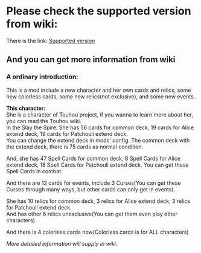 # Please check the supported version from wiki:
There is the link: [Supported version](https://github.com/HOYKJ/KomeijiMod/wiki/Supported-version)

## And you can get more information from wiki  
  
### A ordinary introduction:
This is a mod include a new character and her own cards and relics, some new colorless cards, some new relics(not exclusive), and some new events.  
  
**This character:**  
She is a character of Touhou project, if you wanna to learn more about her, you can read the Touhou wiki.  
In the Slay the Spire. She has 56 cards for common deck, 19 cards for Alice extend deck, 19 cards for Patchouli extend deck.  
You can change the extend deck in mods' config. The common deck with the extend deck, there is 75 cards as normal condition.   
  
And, she has 47 Spell Cards for common deck, 8 Spell Cards for Alice extend deck, 18 Spell Cards for Patchouli extend deck. You can get these Spell Cards in combat.  
  
And there are 12 cards for events, include 3 Curses(You can get these Curses through many ways, but other cards can only get in events).  
  
She has 10 relics for common deck, 3 relics for Alice extend deck, 3 relics for Patchouli extend deck.  
And has other 6 relics unexclusive(You can get them even play other characters)  
  
And there is 4 colorless cards now(Colorless cards is for ALL characters)  
  
_More detailed information will supply in wiki._

